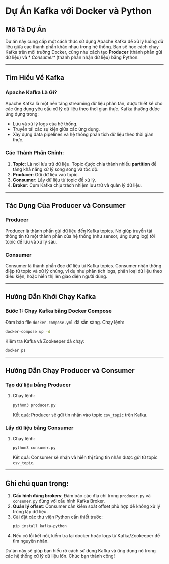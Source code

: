 # Dự Án Kafka với Docker và Python

## Mô Tả Dự Án

Dự án này cung cấp một cách thức sử dụng Apache Kafka để xử lý luồng dữ liệu giữa các thành phần khác nhau trong hệ
thống. Bạn sẽ học cách chạy Kafka trên môi trường Docker, cũng như cách tạo **Producer** (thành phần gửi dữ liệu) và *
*Consumer** (thành phần nhận dữ liệu) bằng Python.

---

## Tìm Hiểu Về Kafka

### Apache Kafka Là Gì?

Apache Kafka là một nền tảng streaming dữ liệu phân tán, được thiết kế cho các ứng dụng yêu cầu xử lý dữ liệu theo thời
gian thực. Kafka thường được ứng dụng trong:

- Lưu và xử lý logs của hệ thống.
- Truyền tải các sự kiện giữa các ứng dụng.
- Xây dựng data pipelines và hệ thống phân tích dữ liệu theo thời gian thực.

### Các Thành Phần Chính:

1. **Topic**: Là nơi lưu trữ dữ liệu. Topic được chia thành nhiều **partition** để tăng khả năng xử lý song song và tốc
   độ.
2. **Producer**: Gửi dữ liệu vào topic.
3. **Consumer**: Lấy dữ liệu từ topic để xử lý.
4. **Broker**: Cụm Kafka chịu trách nhiệm lưu trữ và quản lý dữ liệu.

---

## Tác Dụng Của Producer và Consumer

### Producer

Producer là thành phần gửi dữ liệu đến Kafka topics. Nó giúp truyền tải thông tin từ một thành phần của hệ thống (như
sensor, ứng dụng log) tới topic để lưu và xử lý sau.

### Consumer

Consumer là thành phần đọc dữ liệu từ Kafka topics. Consumer nhận thông điệp từ topic và xử lý chúng, ví dụ như phân
tích logs, phân loại dữ liệu theo điều kiện, hoặc hiển thị lên giao diện người dùng.

---

## Hướng Dẫn Khởi Chạy Kafka

### Bước 1: Chạy Kafka bằng Docker Compose

Đảm bảo file `docker-compose.yml` đã sẵn sàng. Chạy lệnh:

```bash
docker-compose up -d
```

Kiểm tra Kafka và Zookeeper đã chạy:

```bash
docker ps
```

---

## Hướng Dẫn Chạy Producer và Consumer

### Tạo dữ liệu bằng Producer

1. Chạy lệnh:
   ```bash
   python3 producer.py
   ```
   Kết quả: Producer sẽ gửi tin nhắn vào topic `csv_topic` trên Kafka.

### Lấy dữ liệu bằng Consumer

1. Chạy lệnh:
   ```bash
   python3 consumer.py
   ```
   Kết quả: Consumer sẽ nhận và hiển thị từng tin nhắn được gửi từ topic `csv_topic`.

---

## Ghi chú quan trọng:

1. **Cấu hình đúng brokers**: Đảm bảo các địa chỉ trong `producer.py` và `consumer.py` đúng với cấu hình Kafka Broker.
2. **Quản lý offset**: Consumer cần kiểm soát offset phù hợp để không xử lý trùng lặp dữ liệu.
3. Cài đặt các thư viện Python cần thiết trước:
   ```bash
   pip install kafka-python
   ```
4. Nếu có lỗi kết nối, kiểm tra lại docker hoặc logs từ Kafka/Zookeeper để tìm nguyên nhân.

Dự án này sẽ giúp bạn hiểu rõ cách sử dụng Kafka và ứng dụng nó trong các hệ thống xử lý dữ liệu lớn. Chúc bạn thành
công!